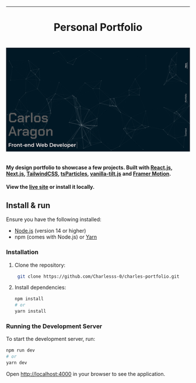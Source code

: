 ---

<h1 align="center">Personal Portfolio<h1>

[![Site preview](/public/site-preview.png)](https://carlosaragondev.vercel.app)

#### My design portfolio to showcase a few projects. Built with [React.js](https://react.dev/), [Next.js](https://nextjs.org/), [TailwindCSS](https://tailwindcss.com/), [tsParticles](https://particles.js.org/), [vanilla-tilt.js](https://micku7zu.github.io/vanilla-tilt.js/) and [Framer Motion](https://www.framer.com/motion/).

#### View the [live site](https://carlosaragondev.vercel.app) or install it locally.

## Install & run

Ensure you have the following installed:

- [Node.js](https://nodejs.org/en/download/) (version 14 or higher)
- npm (comes with Node.js) or [Yarn](https://yarnpkg.com/)

### Installation

1. Clone the repository:

   ```sh
    git clone https://github.com/Charlesss-0/charles-portfolio.git
   ```

2. Install dependencies:
   ```sh
   npm install
   # or
   yarn install
   ```

### Running the Development Server

To start the development server, run:

```sh
npm run dev
# or
yarn dev
```

Open [http://localhost:4000](http://localhost:3000) in your browser to see the application.
